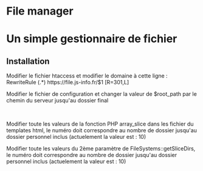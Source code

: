# File manager
<h1> Un simple gestionnaire de fichier</h1>

<h2>Installation</h2>
<p>Modifier le fichier htaccess et modifier le domaine à cette ligne : RewriteRule (.*) https://file.js-info.fr/$1 [R=301,L]</p>
<p>Modifier le fichier de configuration et changer la valeur de $root_path par le chemin du serveur jusqu'au dossier final</p>
<br />
<p>Modifier toute les valeurs de la fonction PHP array_slice dans les fichier du templates html, le numéro doit correspondre au nombre de dossier jusqu'au dossier personnel inclus (actuelement la valeur est : 10)</p>
<p>Modifier toute les valeurs du 2ème paramètre de FileSystems::getSliceDirs, le numéro doit correspondre au nombre de dossier jusqu'au dossier personnel inclus (actuelement la valeur est : 10)</p>
